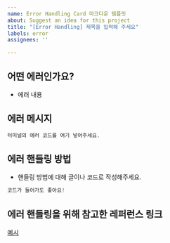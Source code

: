 ```yaml
---
name: Error Handling Card 마크다운 템플릿
about: Suggest an idea for this project
title: "[Error Handling] 제목을 입력해 주세요"
labels: error
assignees: ''

---
```


## 어떤 에러인가요?
- 에러 내용 

## 에러 메시지
```jsx
터미널의 에러 코드를 여기 넣어주세요.
```

## 에러 핸들링 방법
- 핸들링 방법에 대해 글이나 코드로 작성해주세요.
```jsx
코드가 들어가도 좋아요!
```

## 에러 핸들링을 위해 참고한 레퍼런스 링크
[예시](https://github.com/)
